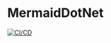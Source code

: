 # MermaidDotNet
[![CI/CD](https://github.com/samsmithnz/MermaidDotNet/actions/workflows/workflow.yml/badge.svg)](https://github.com/samsmithnz/MermaidDotNet/actions/workflows/workflow.yml)
